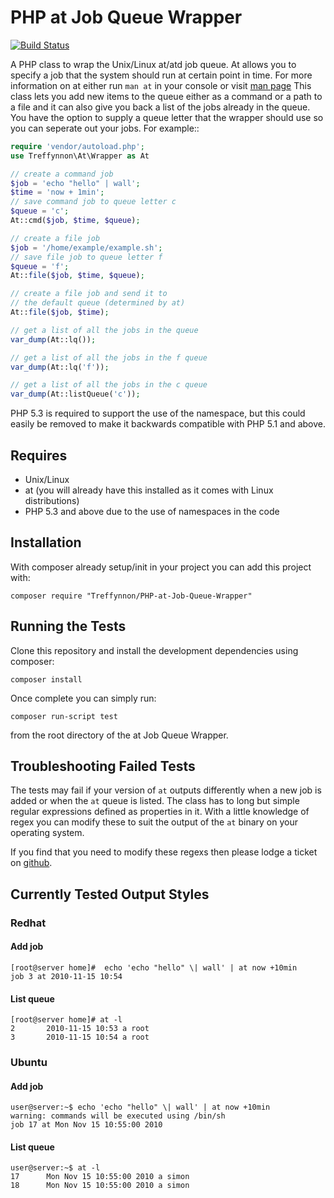 # PHP at Job Queue Wrapper

[![Build Status](https://secure.travis-ci.org/treffynnon/PHP-at-Job-Queue-Wrapper.png?branch=master)](http://travis-ci.org/treffynnon/PHP-at-Job-Queue-Wrapper)

A PHP class to wrap the Unix/Linux at/atd job queue. At allows you to specify a job that the system should run at certain point in time. For more information on at either run `man at` in your console or visit [man page][man-page] This class lets you add new items to the queue either as a command or a path to a file and it can also give you back a list of the jobs already in the queue. You have the option to supply a queue letter that the wrapper should use so you can seperate out your jobs. For example::

```php
require 'vendor/autoload.php';
use Treffynnon\At\Wrapper as At

// create a command job
$job = 'echo "hello" | wall';
$time = 'now + 1min';
// save command job to queue letter c
$queue = 'c';
At::cmd($job, $time, $queue);

// create a file job
$job = '/home/example/example.sh';
// save file job to queue letter f
$queue = 'f';
At::file($job, $time, $queue);

// create a file job and send it to
// the default queue (determined by at)
At::file($job, $time);

// get a list of all the jobs in the queue
var_dump(At::lq());

// get a list of all the jobs in the f queue
var_dump(At::lq('f'));

// get a list of all the jobs in the c queue
var_dump(At::listQueue('c'));
```

PHP 5.3 is required to support the use of the namespace, but this could easily be removed to make it backwards compatible with PHP 5.1 and above.


## Requires

* Unix/Linux
* at (you will already have this installed as it comes with Linux distributions)
* PHP 5.3 and above due to the use of namespaces in the code

## Installation

With composer already setup/init in your project you can add this project with:

    composer require "Treffynnon/PHP-at-Job-Queue-Wrapper"

## Running the Tests

Clone this repository and install the development dependencies using composer:

    composer install

Once complete you can simply run:

    composer run-script test

from the root directory of the at Job Queue Wrapper.


## Troubleshooting Failed Tests

The tests may fail if your version of `at` outputs differently when a new job is added or when the `at` queue is listed. The class has to long but simple regular expressions defined as properties in it. With a little knowledge of regex you can modify these to suit the output of the `at` binary on your operating system.

If you find that you need to modify these regexs then please lodge a ticket on [github][github].


## Currently Tested Output Styles

### Redhat

#### Add job

    [root@server home]#  echo 'echo "hello" \| wall' | at now +10min
    job 3 at 2010-11-15 10:54


#### List queue

    [root@server home]# at -l
    2       2010-11-15 10:53 a root
    3       2010-11-15 10:54 a root


### Ubuntu

#### Add job

    user@server:~$ echo 'echo "hello" \| wall' | at now +10min
    warning: commands will be executed using /bin/sh
    job 17 at Mon Nov 15 10:55:00 2010


#### List queue

    user@server:~$ at -l
    17      Mon Nov 15 10:55:00 2010 a simon
    18      Mon Nov 15 10:55:00 2010 a simon


[github]: https://github.com/treffynnon/PHP-at-Job-Queue-Wrapper/issues
[man-page]: http://unixhelp.ed.ac.uk/CGI/man-cgi?at
